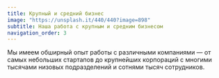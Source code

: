 ```yaml
---
title: Крупный и средний бизнес
image: "https://unsplash.it/440/440?image=898"
subtitle: Наша работа с крупным и средним бизнесом
navigation_order: 3
---
```


Мы имеем обширный опыт работы с различными компаниями — от самых небольших стартапов до крупнейших корпораций с многими тысячами низовых подразделений и сотнями тысяч сотрудников.
